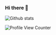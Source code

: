 ### Hi there 👋

<!--
**Tenznz/Tenznz** is a ✨ _special_ ✨ repository because its `README.md` (this file) appears on your GitHub profile.

Here are some ideas to get you started:

- 🔭 I’m currently working on ...
- 🌱 I’m currently learning ...
- 👯 I’m looking to collaborate on ...
- 🤔 I’m looking for help with ...
- 💬 Ask me about ...
- 📫 How to reach me: ...
- 😄 Pronouns: ...
- ⚡ Fun fact: ...
-->
<!-- ![ReadMe Card](https://github-readme-stats.vercel.app/api/pin/?username=Tenznz&repo=fundooNotes) -->

![Github stats](https://github-readme-stats.vercel.app/api?username=Tenznz)

<!-- [![Github All Releases](https://img.shields.io/github/downloads/Tenznz/Tenznz/total.svg)]() -->
![Profile View Counter](https://komarev.com/ghpvc/?username=Tenznz)
